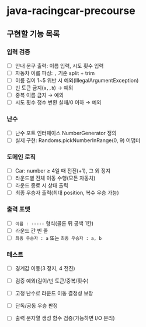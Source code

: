 # java-racingcar-precourse

## 구현할 기능 목록

### 입력 검증
- [ ] 안내 문구 출력: 이름 입력, 시도 횟수 입력
- [ ] 자동차 이름 파싱: `,` 기준 split + trim
- [ ] 이름 길이 1~5 위반 시 예외(IllegalArgumentException)
- [ ] 빈 토큰 금지(`a,,b`) → 예외
- [ ] 중복 이름 금지 → 예외
- [ ] 시도 횟수 정수 변환 실패/0 이하 → 예외

### 난수 
- [ ] 난수 포트 인터페이스 NumberGenerator 정의
- [ ] 실제 구현: Randoms.pickNumberInRange(0, 9) 어댑터

### 도메인 로직
- [ ] Car: number ≥ 4일 때 전진(+1), 그 외 정지
- [ ] 라운드별 전체 이동 수행(모든 자동차)
- [ ] 라운드 종료 시 상태 출력
- [ ] 최종 우승자 출력(최대 position, 복수 우승 가능)

### 출력 포맷
- [ ] `이름 : -----` 형식(콜론 뒤 공백 1칸)
- [ ] 라운드 간 빈 줄
- [ ] `최종 우승자 : a` 또는 `최종 우승자 : a, b`

### 테스트
- [ ] 경계값 이동(3 정지, 4 전진)
- [ ] 검증 예외(길이/빈 토큰/중복/횟수)
- [ ] 고정 난수로 라운드 이동 결정성 보장
- [ ] 단독/공동 우승 판정
- [ ] 출력 문자열 생성 함수 검증(가능하면 I/O 분리)
     

